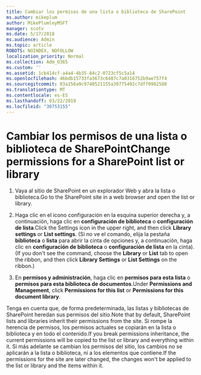 ```yaml
---
title: Cambiar los permisos de una lista o biblioteca de SharePoint
ms.author: mikeplum
author: MikePlumleyMSFT
manager: scotv
ms.date: 5/17/2018
ms.audience: Admin
ms.topic: article
ROBOTS: NOINDEX, NOFOLLOW
localization_priority: Normal
ms.collection: Adm_O365
ms.custom: ''
ms.assetid: 1cb414cf-a4a4-4b35-84c2-0723cf5c5a14
ms.openlocfilehash: 46bdb15733fa3673c6487c7a0316752b9ae757f4
ms.sourcegitcommit: 03a156a9c9740521155a30775492c7dff0982588
ms.translationtype: MT
ms.contentlocale: es-ES
ms.lasthandoff: 03/22/2019
ms.locfileid: "30753155"
---
```

# <a name="change-permissions-for-a-sharepoint-list-or-library"></a><span data-ttu-id="ed77d-102">Cambiar los permisos de una lista o biblioteca de SharePoint</span><span class="sxs-lookup"><span data-stu-id="ed77d-102">Change permissions for a SharePoint list or library</span></span>

1. <span data-ttu-id="ed77d-103">Vaya al sitio de SharePoint en un explorador Web y abra la lista o biblioteca.</span><span class="sxs-lookup"><span data-stu-id="ed77d-103">Go to the SharePoint site in a web browser and open the list or library.</span></span>
    
2. <span data-ttu-id="ed77d-104">Haga clic en el icono configuración en la esquina superior derecha y, a continuación, haga clic en **configuración de biblioteca** o **configuración de lista**.</span><span class="sxs-lookup"><span data-stu-id="ed77d-104">Click the Settings icon in the upper right, and then click **Library settings** or **List settings**.</span></span> <span data-ttu-id="ed77d-105">(Si no ve el comando, elija la pestaña **biblioteca** o **lista** para abrir la cinta de opciones y, a continuación, haga clic en **configuración de biblioteca** o **configuración de lista** en la cinta).</span><span class="sxs-lookup"><span data-stu-id="ed77d-105">(If you don't see the command, choose the **Library** or **List** tab to open the ribbon, and then click **Library Settings** or **List Settings** on the ribbon.)</span></span> 
    
3. <span data-ttu-id="ed77d-106">En **permisos y administración**, haga clic en **permisos para esta lista** o **permisos para esta biblioteca de documentos**.</span><span class="sxs-lookup"><span data-stu-id="ed77d-106">Under **Permissions and Management**, click **Permissions for this list** or **Permissions for this document library**.</span></span>
    
<span data-ttu-id="ed77d-107">Tenga en cuenta que, de forma predeterminada, las listas y bibliotecas de SharePoint heredan sus permisos del sitio.</span><span class="sxs-lookup"><span data-stu-id="ed77d-107">Note that by default, SharePoint lists and libraries inherit their permissions from the site.</span></span> <span data-ttu-id="ed77d-108">Si rompe la herencia de permisos, los permisos actuales se copiarán en la lista o biblioteca y en todo el contenido.</span><span class="sxs-lookup"><span data-stu-id="ed77d-108">If you break permissions inheritance, the current permissions will be copied to the list or library and everything within it.</span></span> <span data-ttu-id="ed77d-109">Si más adelante se cambian los permisos del sitio, los cambios no se aplicarán a la lista o biblioteca, ni a los elementos que contiene.</span><span class="sxs-lookup"><span data-stu-id="ed77d-109">If the permissions for the site are later changed, the changes won't be applied to the list or library and the items within it.</span></span>
  

